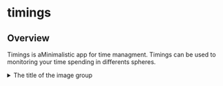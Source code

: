 # timings
## Overview
Timings is aMinimalistic app for time managment. Timings can be used to monitoring your time spending in differents spheres.

<details>
  <summary>The title of the image group</summary><details>
  <img src="https://github.com/tlum1/timings/assets/65652086/4c1dea83-73e4-4223-b750-1259aaaf4037" name="Main menu" width=300px height=400px>
  <img src="https://github.com/tlum1/timings/assets/65652086/6d0dcd78-3901-466d-83a1-a00a24a1936a" name="Active timer">
  <img src="https://github.com/tlum1/timings/assets/65652086/c7fd0958-d7c4-4d68-b87d-3df840e6a224" name="Categories statistics">
  <img src="https://github.com/tlum1/timings/assets/65652086/1e3473eb-1666-47bf-bf27-90ab5e0473a1" name="Week statistics">
</details>
